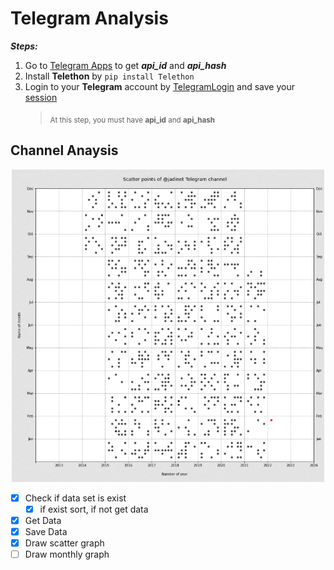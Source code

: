 # Telegram Analysis

***Steps:***
1. Go to [Telegram Apps](https://my.telegram.org/auth?to=apps) to get **_api_id_** and **_api_hash_**
2. Install **Telethon** by ```pip install Telethon```
3. Login to your **Telegram** account by [TelegramLogin](https://github.com/mzarchi/telegram/blob/main/TelegramLogin/main.py) and save your [session](https://github.com/mzarchi/telegram/tree/main/sessions)
    > <sub>At this step, you must have **api_id** and **api_hash**</sub>

## Channel Anaysis
<p align="center">
<img src="./assets/images/plot-1.jpg" width="500" height="500">
</p>

- [x] Check if data set is exist
    - [x] if exist sort, if not get data
- [x] Get Data
- [x] Save Data
- [x] Draw scatter graph
- [ ] Draw monthly graph